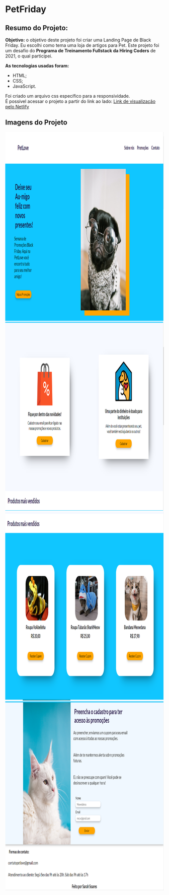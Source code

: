 # PetFriday

## Resumo do Projeto:

**Objetivo:** o objetivo deste projeto foi criar uma Landing Page de Black Friday. Eu escolhi como tema uma loja de artigos para Pet. Este projeto foi um desafio do **Programa de Treinamento Fullstack da Hiring Coders** de 2021, o qual participei.

<b> As tecnologias usadas foram: </b> 
- HTML;
- CSS;
- JavaScript. 

Foi criado um arquivo css específico para a responsividade. <br>
É possível acessar o projeto a partir do link ao lado:
<a href="https://competent-sammet-84df74.netlify.app/" target="_blank"> Link de visualização pelo Netlify </a>

## Imagens do Projeto
 
<img src="https://github.com/sarahsoaressilva/PetFriday/blob/main/img_demostrativas/heading.PNG?raw=true" width="1000" height="600">
<img src="https://github.com/sarahsoaressilva/PetFriday/blob/main/img_demostrativas/middle.PNG?raw=true" width="1000" height="600">
<img src="https://github.com/sarahsoaressilva/PetFriday/blob/main/img_demostrativas/products.PNG?raw=true" width="1000" height="600">
<img src="https://github.com/sarahsoaressilva/PetFriday/blob/main/img_demostrativas/end.PNG?raw=true" width="1000" height="600">
